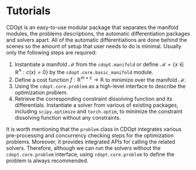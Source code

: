 # Tutorials

CDOpt is an easy-to-use modular package that separates the manifold modules, the problems descriptions, the automatic differentiation packages and solvers apart. All of the automatic differentiations are done behind the scenes so the amount of setup that user needs to do is minimal. Usually only the following steps are required:

1. Instantiate a manifold $\mathcal{M}$ from the `cdopt.manifold` or define $\mathcal{M} = \{x \in \mathbb{R}^n: c(x) = 0 \}$ by the `cdopt.core.basic_manifold` module.
2. Define a cost function $f: \mathbb{R}^{m\times s} \to \mathbb{R}$ to minimize over the manifold $\mathcal{M}$.  
3. Using the `cdopt.core.problem` as a high-level interface to describe the optimization problem. 
4. Retrieve the corresponding constraint dissolving function and its differentials. Instantiate a solver from various of existing packages, including `scipy.optimize` and `torch.optim`, to minimize the constraint dissolving function without any constraints. 

It is worth mentioning that the `problem` class in CDOpt integrates various pre-processing and concurrency checking steps for the optimization problems. Moreover, it provides integrated APIs for calling the related solvers. Therefore, although we can run the solvers without the `cdopt.core.problem` interface, using  `cdopt.core.problem` to define the problem is always recommended. 







```{tableofcontents}
```



